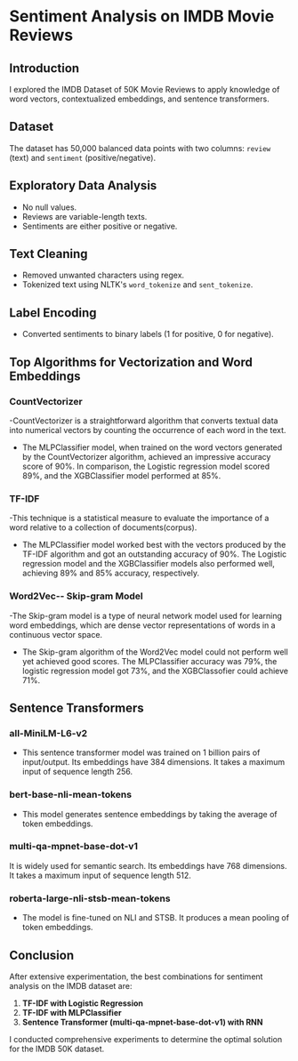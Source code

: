 # Sentiment Analysis on IMDB Movie Reviews

## Introduction

I explored the IMDB Dataset of 50K Movie Reviews to apply knowledge of word vectors, contextualized embeddings, and sentence transformers.

## Dataset

The dataset has 50,000 balanced data points with two columns: `review` (text) and `sentiment` (positive/negative).

## Exploratory Data Analysis

- No null values.
- Reviews are variable-length texts.
- Sentiments are either positive or negative.

## Text Cleaning

- Removed unwanted characters using regex.
- Tokenized text using NLTK's `word_tokenize` and `sent_tokenize`.

## Label Encoding

- Converted sentiments to binary labels (1 for positive, 0 for negative).

## Top Algorithms for Vectorization and Word Embeddings 

### CountVectorizer

-CountVectorizer is a straightforward algorithm that converts textual data into numerical vectors by counting the occurrence of each word in the text.

- The MLPClassifier model, when trained on the word vectors generated by the CountVectorizer algorithm, achieved an impressive accuracy score of 90%. In comparison, the Logistic regression model scored 89%, and the XGBClassifier model performed at 85%.

### TF-IDF

-This technique is a statistical measure to evaluate the importance of a word relative to a collection of documents(corpus).

- The MLPClassifier model worked best with the vectors produced by the TF-IDF algorithm and got an outstanding accuracy of 90%. The Logistic regression model and the XGBClassifier models also performed well, achieving 89% and 85% accuracy, respectively.

### Word2Vec-- Skip-gram Model

-The Skip-gram model is a type of neural network model used for learning word embeddings, which are dense vector representations of words in a continuous vector space.
  
- The Skip-gram algorithm of the Word2Vec model could not perform well yet achieved good scores. The MLPClassifier accuracy was 79%, the logistic regression model got 73%, and the XGBClassofier could achieve 71%.

## Sentence Transformers

### all-MiniLM-L6-v2

- This sentence transformer model was trained on 1 billion pairs of input/output. Its embeddings have 384 dimensions. It takes a maximum input of sequence length 256.

### bert-base-nli-mean-tokens

- This model generates sentence embeddings by taking the average of token embeddings.

### multi-qa-mpnet-base-dot-v1

It is widely used for semantic search. Its embeddings have 768 dimensions. It takes a maximum input of sequence length 512.

### roberta-large-nli-stsb-mean-tokens

- The model is fine-tuned on NLI and STSB. It produces a mean pooling of token embeddings.

## Conclusion

After extensive experimentation, the best combinations for sentiment analysis on the IMDB dataset are:

1. **TF-IDF with Logistic Regression**
2. **TF-IDF with MLPClassifier**
3. **Sentence Transformer (multi-qa-mpnet-base-dot-v1) with RNN**

I conducted comprehensive experiments to determine the optimal solution for the IMDB 50K dataset.

